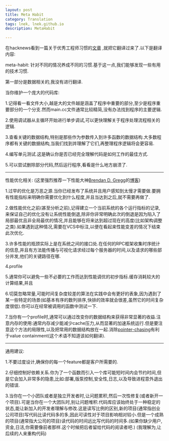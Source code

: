 ```yaml
---
layout: post
title: Meta Habit
category: Translation
tags: lnek, lnek.github.io
description: MetaHabit

---
```


在hacknews看到一篇关于优秀工程师习惯的[文章](https://news.ycombinator.com/item?id=14709076) ,就把它翻译过来了.以下是翻译内容:

meta-habit: 针对不同的情况养成不同的习惯.基于这一点,我们能够发现一些有用的技术习惯.

第一部分是数据相关的,我没有进行翻译.


当你维护一个庞大的代码库:

1.记得看一看文件大小,越是大的文件越是涵盖了程序中重要的部分,至少是程序重要部分的一个分支.然而main.cc文件通常比较精简,没有办法找到程序的主要逻辑.

2.使用调试器从主循环开始进行单步调试,可以更快理解关于程序处理流程相关的逻辑.

3.查看关键的数据结构,特别是那些作为参数传入到许多函数的数据结构.大多数程序都有关键的数据结构,当我们找到并理解了它们,再整理程序逻辑将会更容易.

4.编写单元测试.这是确认你是否已经完全理解代码是如何工作的最佳方式.

5.可以尝试删除部分代码,然后运行程序,看看是什么地方崩溃了.

---

性能优化相关:
(这里强烈推荐一下性能大神[Brendan D. Gregg](http://brendangregg.com/index.html)的[博客](http://brendangregg.com/blog/index.html))

1.过早的优化是万恶之源.当你已经发布了系统并且用户感知到太慢才需要做.要拥有性能指标来明确你需要优化到什么程度,并且当达到之后,就不需要再做了.

2.做性能优化之前(甚至分析之前),记得建立一个当前系统的各个运行指标的记录,来保证自己的优化没有让系统性能倒退,除非你非常明确此次的倒退是因为陷入了局部最优且非全局最优的情况,并且能够在将来达到超过现在的高度(比如架构调整之类).如果遇到这种情况,需要在VCS中标注,以便在看起来性能变差的情况下结束此次优化.

3.许多性能的瓶颈实际上是在系统之间的接口处.在任何的RPC框架收集时序统计的信息,并且有方法能传播与可视化请求经过每个服务器的时间,以及请求的哪些部分并发,他们的关键路径在哪.

4.profile

5.通常你可以避免一些不必要的工作而达到性能调优的初步指标.缓存消耗较大的计算结果,并且

6.切莫忽略常量,可能时间复杂度较差的算法在实践中会有更好的表象,因为遇到了某一些特定的场景(如基本有序的数列排序,快排的效率就会很差,虽然它的时间复杂度很低).你可以在经常被调用的函数中测试一下.

7.当你有一个profile时,通常可以通过改变你的数据结构来获得非常显著的收益.注意内存的使用:通常内存减少能减少cache压力,从而显著的加速系统运行.但是要注意这个方法的局限性,以及把常用的数据结构放在一起.消除[pointer-chasing](https://stackoverflow.com/questions/19270414/what-is-pointer-chasing-and-how-it-is-related-to-bfs)有利于value containment(这个术语不知道该如何翻译).

---

通用建议:

1.不要过度设计,确保你的每一个feature都是客户所需要的.

2.仔细控制好依赖关系.你为了一个函数而引入一个库可能短时间内会节约时间,但是它会加入非常多的隐患,比如:部署,版泵控制,安全性,日志,以及导致进程意外退出的错误.

3.当你在一个小团队或者是独立开发者时,让问题累积,然后一次性修复(或者新开一个项目).可是当你在一个大团队时,别让问题堆积.代码库应该始终处于一种稳定的状态,能让新加入的开发者理解与修改.这是读写比例的区别,新的项目(通常指创业公司项目)写代码比读代码多的多,因此可读性对于项目影响相对较小.但是一个成熟的项目(通常指大公司的项目)读代码的时间远比写代码的时间多.(如果你缺少用户,资金,日活,你需要像前者那样.这个时候把后者留给代码的阅读者吧.) (我理解为,让后续的人来重构代码)

